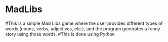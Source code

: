 # MadLibs
#This is a simple Mad Libs game where the user provides different types of words (nouns, verbs, adjectives, etc.), and the program generates a funny story using those words.
#This is done using Python
